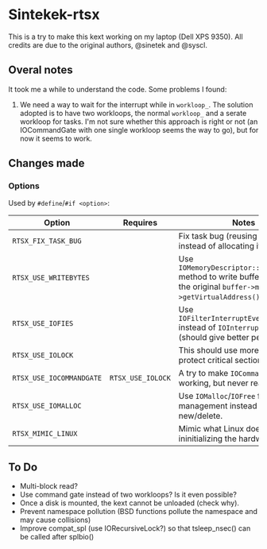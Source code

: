 # Sintekek-rtsx

This is a try to make this kext working on my laptop (Dell XPS 9350). All credits are due to the original authors, @sinetek and @syscl.

## Overal notes

It took me a while to understand the code. Some problems I found:

1. We need a way to wait for the interrupt while in `workloop_`. The solution adopted is to have two workloops, the normal `workloop_` and a serate workloop for tasks. I'm not sure whether this approach is right or not (an IOCommandGate with one single workloop seems the way to go), but for now it seems to work.

## Changes made

### Options

Used by `#define`/`#if <option>`:

| Option                   | Requires          | Notes                                                                                                                       |
|--------------------------|-------------------|-----------------------------------------------------------------------------------------------------------------------------|
| `RTSX_FIX_TASK_BUG`      |                   | Fix task bug (reusing task pointer instead of allocating it).                                                               |
| `RTSX_USE_WRITEBYTES`    |                   | Use `IOMemoryDescriptor::writeBytes()` method to write buffer instead of the original `buffer->map()->getVirtualAddress()`. |
| `RTSX_USE_IOFIES`        |                   | Use `IOFilterInterruptEventSource` instead of `IOInterruptEventSource` (should give better performance)                     |
| `RTSX_USE_IOLOCK`        |                   | This should use more locks to protect critical sections.                                                                    |
| `RTSX_USE_IOCOMMANDGATE` | `RTSX_USE_IOLOCK` | A try to make `IOCommandGate` working, but never really worked.                                                             |
| `RTSX_USE_IOMALLOC`      |                   | Use `IOMalloc`/`IOFree` for memory management instead of new/delete.                                                        |
| `RTSX_MIMIC_LINUX`       |                   | Mimic what Linux does when ininitializing the hardware.                                                                     |

## To Do

 - Multi-block read?
 - Use command gate instead of two workloops? Is it even possible?
 - Once a disk is mounted, the kext cannot be unloaded (check why).
 - Prevent namespace pollution (BSD functions pollute the namespace and may cause collisions)
 - Improve compat_spl (use IORecursiveLock?) so that tsleep_nsec() can be called after splbio()
